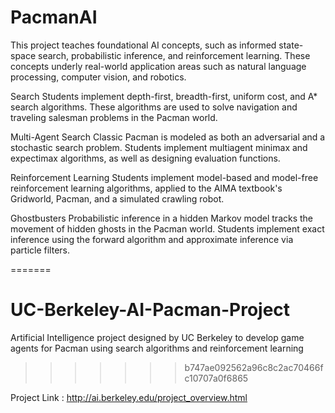  # PacmanAI
This project teaches foundational AI concepts, such as informed state-space search, probabilistic inference, and reinforcement learning. These concepts underly real-world application areas such as natural language processing, computer vision, and robotics.


Search
Students implement depth-first, breadth-first, uniform cost, and A* search algorithms. These algorithms are used to solve navigation and traveling salesman problems in the Pacman world.


Multi-Agent Search
Classic Pacman is modeled as both an adversarial and a stochastic search problem. Students implement multiagent minimax and expectimax algorithms, as well as designing evaluation functions.


Reinforcement Learning
Students implement model-based and model-free reinforcement learning algorithms, applied to the AIMA textbook's Gridworld, Pacman, and a simulated crawling robot.


Ghostbusters
Probabilistic inference in a hidden Markov model tracks the movement of hidden ghosts in the Pacman world. Students implement exact inference using the forward algorithm and approximate inference via particle filters.

=======
# UC-Berkeley-AI-Pacman-Project
Artificial Intelligence project designed by UC Berkeley to develop game agents for Pacman using search algorithms and reinforcement learning
>>>>>>> b747ae092562a96c8c2ac70466fc10707a0f6865

Project Link :
http://ai.berkeley.edu/project_overview.html
